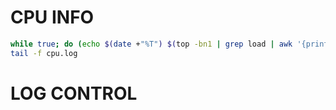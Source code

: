 
# CPU INFO

```bash
while true; do (echo $(date +"%T") $(top -bn1 | grep load | awk '{printf "CPU Load: %.2f\n", $(NF-2)}')  $(free -m | awk 'NR==2{printf "Memory Usage: %s %s MB (%.2f%%)\n", $3,$2,$3*100/$2 }') >> cpu.log   ); sleep 1; done &
tail -f cpu.log
```

# LOG CONTROL






